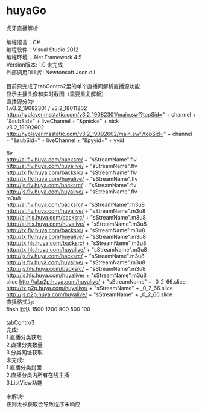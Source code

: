 # huyaGo
虎牙直播解析</br>
</br>
编程语言：C#</br>
编程软件：Visual Studio 2012</br>
编程环境：.Net Framework 4.5</br>
Version版本: 1.0 未完成</br>
外部调用DLL库: Newtonsoft.Json.dll</br>
</br>
目前只完成了tabContro2里的单个直播间解析直播源功能</br>
显示主播头像和实时截图（需要重复解析）</br>
直播源分为:</br>
1.v3.2_19082301 / v3.2_18011202</br>
http://hyplayer.msstatic.com/v3.2_19082301/main.swf?topSid=" + channel + "&subSid=" + liveChannel + "&pnick=" + nick</br>
v3.2_19092602</br>
http://hyplayer.msstatic.com/v3.2_19092602/main.swf?topSid=" + channel + "&subSid=" + liveChannel + "&pyyid=" + yyid</br>
</br>
flv</br>
http://al.flv.huya.com/backsrc/ + "sStreamName".flv</br>
http://al.flv.huya.com/huyalive/ + "sStreamName".flv</br>
http://tx.flv.huya.com/backsrc/ + "sStreamName".flv</br>
http://tx.flv.huya.com/huyalive/ + "sStreamName".flv</br>
http://js.flv.huya.com/backsrc/ + "sStreamName".flv</br>
http://js.flv.huya.com/huyalive/ + "sStreamName".flv</br>
m3u8</br>
http://al.flv.huya.com/backsrc/ + "sStreamName".m3u8</br>
http://al.flv.huya.com/huyalive/ + "sStreamName".m3u8</br>
http://al.hls.huya.com/backsrc/ + "sStreamName".m3u8</br>
http://al.hls.huya.com/huyalive/ + "sStreamName".m3u8</br>
http://tx.flv.huya.com/backsrc/ + "sStreamName".m3u8</br>
http://tx.flv.huya.com/huyalive/ + "sStreamName".m3u8</br>
http://tx.hls.huya.com/backsrc/ + "sStreamName".m3u8</br>
http://tx.hls.huya.com/huyalive/ + "sStreamName".m3u8</br>
http://js.flv.huya.com/backsrc/ + "sStreamName".m3u8</br>
http://js.flv.huya.com/huyalive/ + "sStreamName".m3u8</br>
http://js.hls.huya.com/backsrc/ + "sStreamName".m3u8</br>
http://js.hls.huya.com/huyalive/ + "sStreamName".m3u8</br>
slice
http://al.p2p.huya.com/huyalive/ + "sStreamName" + _0_2_66.slice</br>
http://tx.p2p.huya.com/huyalive/ + "sStreamName" + _0_2_66.slice</br>
http://js.p2p.huya.com/huyalive/ + "sStreamName" + _0_2_66.slice</br>
直播格式为:</br>
flash 默认 1500 1200 800 500 100</br>
</br>
tabContro3</br>
完成: </br>
1.直播分类获取</br>
2.直播分类数量</br>
3.分类网址获取</br>
未完成:</br>
1.直播分类封面</br>
2.直播分类内所有在线主播</br>
3.ListView功能</br>
</br>
未解决:</br>
正则太长获取会导致程序未响应
